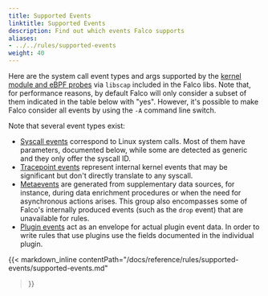 ```yaml
---
title: Supported Events
linktitle: Supported Events
description: Find out which events Falco supports
aliases:
- ../../rules/supported-events
weight: 40
---
```


Here are the system call event types and args supported by the [kernel module and eBPF probes](/docs/event-sources/drivers) via `libscap` included in the Falco libs. Note that, for performance reasons, by default Falco will only consider a subset of them indicated in the table below with "yes". However, it's possible to make Falco consider all events by using the `-A` command line switch.

Note that several event types exist:
* [Syscall events](#syscall-events) correspond to Linux system calls. Most of them have parameters, documented below, while some are detected as generic and they only offer the syscall ID.
* [Tracepoint events](#tracepoint-events) represent internal kernel events that may be significant but don't directly translate to any syscall.
* [Metaevents](#metaevents) are generated from supplementary data sources, for instance, during data enrichment procedures or when the need for asynchronous actions arises. This group also encompasses some of Falco's internally produced events (such as the `drop` event) that are unavailable for rules.
* [Plugin events](#plugin-events) act as an envelope for actual plugin event data. In order to write rules that use plugins use the fields documented in the individual plugin.

<!--
generated with:
falco --list-events --markdown
-->

{{< markdown_inline
    contentPath="/docs/reference/rules/supported-events/supported-events.md"
>}}
